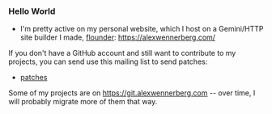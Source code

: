 ### Hello World

* I'm pretty active on my personal website, which I host on a Gemini/HTTP site builder I made, [flounder](https://git.alexwennerberg.com/flounder/): https://alexwennerberg.com/

If you don't have a GitHub account and still want to contribute to my projects, you can send use this mailing list to send patches:

* [patches](https://lists.sr.ht/~aw/patches)

Some of my projects are on https://git.alexwennerberg.com -- over time, I will probably migrate more of them that way.

